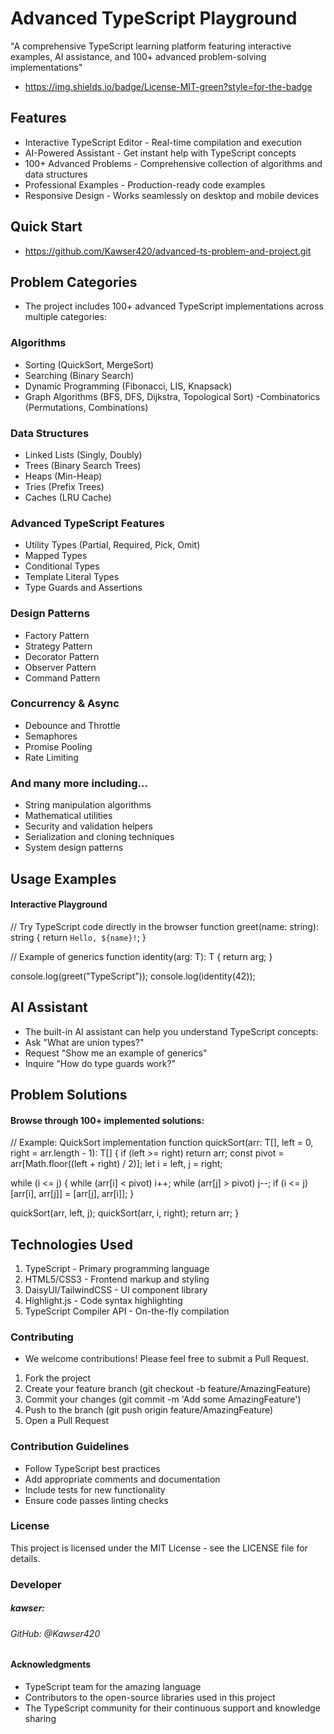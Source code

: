 # Advanced TypeScript Playground

"A comprehensive TypeScript learning platform featuring interactive examples, AI assistance, and 100+ advanced problem-solving implementations"

- https://img.shields.io/badge/License-MIT-green?style=for-the-badge

## Features

- Interactive TypeScript Editor - Real-time compilation and execution
- AI-Powered Assistant - Get instant help with TypeScript concepts
- 100+ Advanced Problems - Comprehensive collection of algorithms and data structures
- Professional Examples - Production-ready code examples
- Responsive Design - Works seamlessly on desktop and mobile devices

## Quick Start

- https://github.com/Kawser420/advanced-ts-problem-and-project.git

## Problem Categories

- The project includes 100+ advanced TypeScript implementations across multiple categories:

### Algorithms

- Sorting (QuickSort, MergeSort)
- Searching (Binary Search)
- Dynamic Programming (Fibonacci, LIS, Knapsack)
- Graph Algorithms (BFS, DFS, Dijkstra, Topological Sort)
  -Combinatorics (Permutations, Combinations)

### Data Structures

- Linked Lists (Singly, Doubly)
- Trees (Binary Search Trees)
- Heaps (Min-Heap)
- Tries (Prefix Trees)
- Caches (LRU Cache)

### Advanced TypeScript Features

- Utility Types (Partial, Required, Pick, Omit)
- Mapped Types
- Conditional Types
- Template Literal Types
- Type Guards and Assertions

### Design Patterns

- Factory Pattern
- Strategy Pattern
- Decorator Pattern
- Observer Pattern
- Command Pattern

### Concurrency & Async

- Debounce and Throttle
- Semaphores
- Promise Pooling
- Rate Limiting

### And many more including...

- String manipulation algorithms
- Mathematical utilities
- Security and validation helpers
- Serialization and cloning techniques
- System design patterns

## Usage Examples

#### Interactive Playground

// Try TypeScript code directly in the browser
function greet(name: string): string {
return `Hello, ${name}!`;
}

// Example of generics
function identity<T>(arg: T): T {
return arg;
}

console.log(greet("TypeScript"));
console.log(identity<number>(42));

## AI Assistant

- The built-in AI assistant can help you understand TypeScript concepts:
- Ask "What are union types?"
- Request "Show me an example of generics"
- Inquire "How do type guards work?"

## Problem Solutions

#### Browse through 100+ implemented solutions:

// Example: QuickSort implementation
function quickSort<T>(arr: T[], left = 0, right = arr.length - 1): T[] {
if (left >= right) return arr;
const pivot = arr[Math.floor((left + right) / 2)];
let i = left, j = right;

while (i <= j) {
while (arr[i] < pivot) i++;
while (arr[j] > pivot) j--;
if (i <= j) [arr[i], arr[j]] = [arr[j], arr[i]];
}

quickSort(arr, left, j);
quickSort(arr, i, right);
return arr;
}

## Technologies Used

1. TypeScript - Primary programming language
2. HTML5/CSS3 - Frontend markup and styling
3. DaisyUI/TailwindCSS - UI component library
4. Highlight.js - Code syntax highlighting
5. TypeScript Compiler API - On-the-fly compilation

### Contributing

- We welcome contributions! Please feel free to submit a Pull Request.

1. Fork the project
2. Create your feature branch (git checkout -b feature/AmazingFeature)
3. Commit your changes (git commit -m 'Add some AmazingFeature')
4. Push to the branch (git push origin feature/AmazingFeature)
5. Open a Pull Request

### Contribution Guidelines

- Follow TypeScript best practices
- Add appropriate comments and documentation
- Include tests for new functionality
- Ensure code passes linting checks

### License

This project is licensed under the MIT License - see the LICENSE file for details.

### Developer

##### kawser:

###### GitHub: @Kawser420

#### Acknowledgments

- TypeScript team for the amazing language
- Contributors to the open-source libraries used in this project
- The TypeScript community for their continuous support and knowledge sharing
